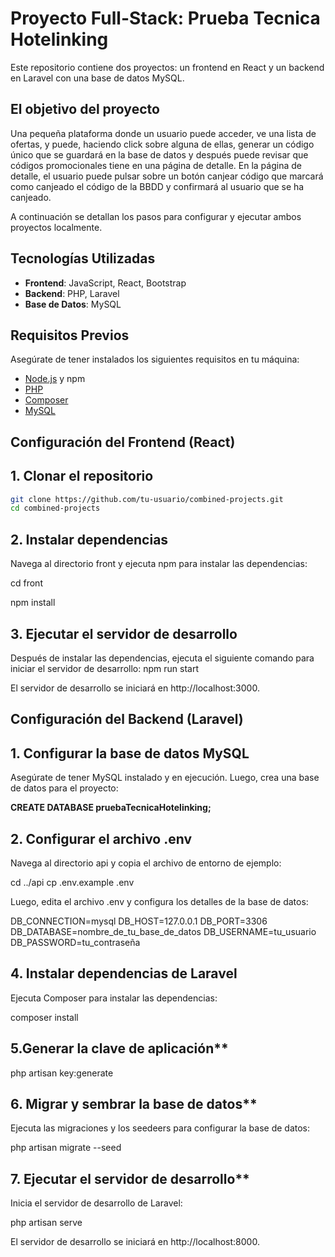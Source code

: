 # Proyecto Full-Stack: Prueba Tecnica Hotelinking

Este repositorio contiene dos proyectos: un frontend en React y un backend en Laravel con una base de datos MySQL.

## El objetivo del proyecto

Una pequeña plataforma donde un usuario puede acceder, ve una lista de ofertas, y puede,
haciendo click sobre alguna de ellas, generar un código único que se guardará en la base
de datos y después puede revisar que códigos promocionales tiene en una página de
detalle. En la página de detalle, el usuario puede pulsar sobre un botón canjear código que
marcará como canjeado el código de la BBDD y confirmará al usuario que se ha canjeado.

A continuación se detallan los pasos para configurar y ejecutar ambos proyectos localmente.

## Tecnologías Utilizadas

- **Frontend**: JavaScript, React, Bootstrap
- **Backend**: PHP, Laravel
- **Base de Datos**: MySQL

## Requisitos Previos

Asegúrate de tener instalados los siguientes requisitos en tu máquina:

- [Node.js](https://nodejs.org/) y npm
- [PHP](https://www.php.net/)
- [Composer](https://getcomposer.org/)
- [MySQL](https://www.mysql.com/)

## Configuración del Frontend (React)

## 1. Clonar el repositorio

   ```bash
   git clone https://github.com/tu-usuario/combined-projects.git
   cd combined-projects

   ```

## 2. Instalar dependencias

   Navega al directorio front y ejecuta npm para instalar las dependencias:

   cd front

   npm install

## 3. Ejecutar el servidor de desarrollo

   Después de instalar las dependencias, ejecuta el siguiente comando para iniciar el servidor de desarrollo:
   npm run start

   El servidor de desarrollo se iniciará en http://localhost:3000.

## Configuración del Backend (Laravel)

## 1. Configurar la base de datos MySQL
   
   Asegúrate de tener MySQL instalado y en ejecución. Luego, crea una base de datos para el proyecto:

**CREATE DATABASE pruebaTecnicaHotelinking;**

## 2. Configurar el archivo .env

Navega al directorio api y copia el archivo de entorno de ejemplo:

cd ../api
cp .env.example .env

Luego, edita el archivo .env y configura los detalles de la base de datos:

DB_CONNECTION=mysql
DB_HOST=127.0.0.1
DB_PORT=3306
DB_DATABASE=nombre_de_tu_base_de_datos
DB_USERNAME=tu_usuario
DB_PASSWORD=tu_contraseña

## 4. Instalar dependencias de Laravel

Ejecuta Composer para instalar las dependencias:

composer install

## 5.Generar la clave de aplicación**

php artisan key:generate

## 6. Migrar y sembrar la base de datos**

Ejecuta las migraciones y los seedeers para configurar la base de datos:

php artisan migrate --seed

## 7. Ejecutar el servidor de desarrollo**

Inicia el servidor de desarrollo de Laravel:

php artisan serve

El servidor de desarrollo se iniciará en http://localhost:8000.
